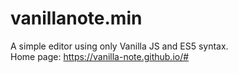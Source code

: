 # vanillanote.min
A simple editor using only Vanilla JS and ES5 syntax.    
Home page: https://vanilla-note.github.io/#
